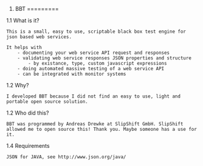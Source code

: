 1. BBT
=========

1.1 What is it?

	This is a small, easy to use, scriptable black box test engine for json based web services.

	It helps with
		- documenting your web service API request and responses
		- validating web service responses JSON properties and structure
			- by existance, type, custom javascript expressions
		- doing automated massive testing of a web service API
		- can be integrated with monitor systems

1.2 Why?

	I developed BBT because I did not find an easy to use, light and portable open source solution.

1.2 Who did this?

	BBT was programmed by Andreas Drewke at SlipShift GmbH. SlipShift allowed me to open source this! Thank you. Maybe someone has a use for it. 

1.4 Requirements

	JSON for JAVA, see http://www.json.org/java/
